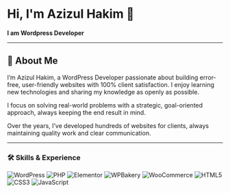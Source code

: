 # Hi, I'm Azizul Hakim 👋  

**I am Wordpress Developer**

---

## 🚀 About Me

I’m Azizul Hakim, a WordPress Developer passionate about building error-free, user-friendly websites with 100% client satisfaction. I enjoy learning new technologies and sharing my knowledge as openly as possible.

I focus on solving real-world problems with a strategic, goal-oriented approach, always keeping the end result in mind.

Over the years, I’ve developed hundreds of websites for clients, always maintaining quality work and clear communication.

---

### 🛠 Skills & Experience

![WordPress](https://img.shields.io/badge/-WordPress-21759B?logo=wordpress&logoColor=white)
![PHP](https://img.shields.io/badge/-PHP-777BB4?logo=php&logoColor=white)
![Elementor](https://img.shields.io/badge/-Elementor-92003B?logo=elementor&logoColor=white)
![WPBakery](https://img.shields.io/badge/-WPBakery%20Page%20Builder-00A0D2?logo=wordpress&logoColor=white)
![WooCommerce](https://img.shields.io/badge/-WooCommerce-96588A?logo=woocommerce&logoColor=white)
![HTML5](https://img.shields.io/badge/-HTML5-E34F26?logo=html5&logoColor=white)
![CSS3](https://img.shields.io/badge/-CSS3-1572B6?logo=css3&logoColor=white)
![JavaScript](https://img.shields.io/badge/-JavaScript-F7DF1E?logo=javascript&logoColor=black)



